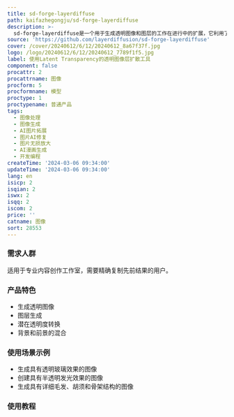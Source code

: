 ```yaml
---
title: sd-forge-layerdiffuse
path: kaifazhegongju/sd-forge-layerdiffuse
description: >-
  sd-forge-layerdiffuse是一个用于生成透明图像和图层的工作在进行中的扩展，它利用了潜在透明度技术。该工具目前支持图像生成和基本图层功能，但透明图像到图像的转换尚未完成。代码库高度动态，未来一个月可能会有大量变化。
source: 'https://github.com/layerdiffusion/sd-forge-layerdiffuse'
cover: /cover/20240612/6/12/20240612_8a67f37f.jpg
logo: /logo/20240612/6/12/20240612_7789f1f5.jpg
label: 使用Latent Transparency的透明图像层扩散工具
component: false
procattr: 2
procattrname: 图像
procform: 5
procformname: 模型
proctype: 1
proctypename: 普通产品
tags:
  - 图像处理
  - 图像生成
  - AI图片拓展
  - 图片AI修复
  - 图片无损放大
  - AI漫画生成
  - 开发编程
createTime: '2024-03-06 09:34:00'
updateTime: '2024-03-06 09:34:00'
lang: en
isicp: 2
isqian: 2
iswx: 2
isqq: 2
iscom: 2
price: ''
catname: 图像
sort: 28553
---
```




### 需求人群
适用于专业内容创作工作室，需要精确复制先前结果的用户。

### 产品特色
- 生成透明图像
- 图层生成
- 潜在透明度转换
- 背景和前景的混合

### 使用场景示例
- 生成具有透明玻璃效果的图像
- 创建具有半透明发光效果的图像
- 生成具有详细毛发、胡须和骨架结构的图像

### 使用教程


  
